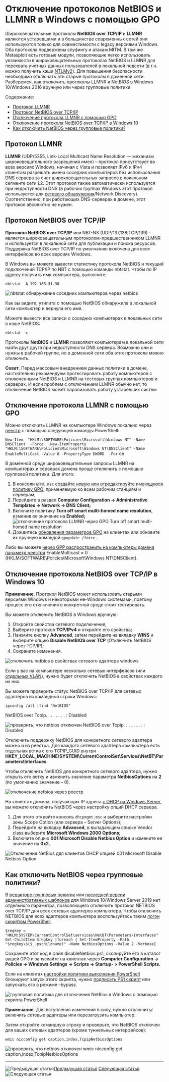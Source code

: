 # Отключение протоколов NetBIOS и LLMNR в Windows с помощью GPO

Широковещательные протоколы **NetBIOS over TCP/IP** и **LLMNR** являются устаревшими и в большинстве современных сетей они используются только для совместимости с legacy версиями Windows. Оба протокола подвержены спуфингу и атакам MITM. В том же Metasploit есть готовые модули, позволяющие легко использовать уязвимости в широковещательных протоколах NetBIOS и LLMNR для перехвата учетных данных пользователей в локальной подсети (в т.ч. можно получить хэши [NTLMv2](https://winitpro.ru/index.php/2019/03/13/otklyuchenie-ntlm-autentifikacii-v-domene-ad/)). Для повышения безопасности необходимо отключать эти старые протоколы в доменной сети. Разберемся, как отключить протоколы LLMNR и NetBIOS в Windows 10/Windows 2016 вручную или через групповые политики.

Содержание:

- [Протокол LLMNR](https://winitpro.ru/index.php/2017/08/21/otklyuchenie-netbios-cherez-tcpip-i-llmnr-v-domene-s-pomoshhyu-gpo/#h2_1)
- [Протокол NetBIOS over TCP/IP](https://winitpro.ru/index.php/2017/08/21/otklyuchenie-netbios-cherez-tcpip-i-llmnr-v-domene-s-pomoshhyu-gpo/#h2_2)
- [Отключение протокола LLMNR с помощью GPO](https://winitpro.ru/index.php/2017/08/21/otklyuchenie-netbios-cherez-tcpip-i-llmnr-v-domene-s-pomoshhyu-gpo/#h2_3)
- [Отключение протокола NetBIOS over TCP/IP в Windows 10](https://winitpro.ru/index.php/2017/08/21/otklyuchenie-netbios-cherez-tcpip-i-llmnr-v-domene-s-pomoshhyu-gpo/#h2_4)
- [Как отключить NetBIOS через групповые политики?](https://winitpro.ru/index.php/2017/08/21/otklyuchenie-netbios-cherez-tcpip-i-llmnr-v-domene-s-pomoshhyu-gpo/#h2_5)

## Протокол LLMNR

**LLMNR** (UDP/5355, Link-Local Multicast Name Resolution — механизм широковещательного разрешения имен) – протокол присутствует во всех версиях Windows, начиная с Vista и позволяет IPv6 и IPv4 клиентам разрешать имена соседних компьютеров без использования DNS сервера за счет широковещательных запросов в локальном сегменте сети L2. Этот протокол также автоматически используется при недоступности DNS (в рабочих группах Windows этот протокол используется для [сетевого обнаружения](https://winitpro.ru/index.php/2018/04/23/windows-10-ne-vidit-kompyutery-v-setevom-okruzhenii/)/Network Discovery). Соответственно, при работающих DNS-серверах в домене, этот протокол абсолютно не нужен.

## Протокол NetBIOS over TCP/IP

**Протокол NetBIOS over TCP/IP** или NBT-NS (UDP/137,138;TCP/139) – является широковещательным протоколом-предшественником LLMNR и используется в локальной сети для публикации и поиска ресурсов. Поддержка NetBIOS over TCP/IP по умолчанию включена для всех интерфейсов во всех версиях Windows.

В Windows вы можете вывести статистику протокола NetBIOS и текущий подключений TCP/IP по NBT с помощью команды nbtstat. Чтобы по IP адресу получить имя компьютера, выполните:

`nbtstat -A 192.168.31.90`

![nbtstat обнаружение соседних компьютеров через netbios](https://winitpro.ru/wp-content/uploads/2017/08/nbtstat-obnaruzhenie-sosednih-kompyuterov-cherez-net.png)

Как вы видите, утилита с помощью NetBIOS обнаружила в локальной сети компьютер и вернула его имя.

Можете вывести все записи о соседних компьютерах в локальных сети в кэше NetBIOS:

`nbtstat -c`

Протоколы **NetBIOS** и **LLMNR** позволяют компьютерам в локальной сети найти друг друга при недоступности DNS сервера. Возможно они и нужны в рабочей группе, но в доменной сети оба этих протокола можно отключить.

**Совет**. Перед массовым внедрением данных политики в домене, настоятельно рекомендуем протестировать работу компьютеров с отключенными NetBIOS и LLMNR на тестовых группах компьютеров и серверах. И если проблем с отключением LLMNR обычно нет, то отключение NetBIOS может парализовать работу устаревших систем

## Отключение протокола LLMNR с помощью GPO

Можно отключить LLMNR на компьютере Windows локально через [реестр](https://winitpro.ru/index.php/2017/02/07/rabotaem-s-reestrom-windows-cherez-powershell/) с помощью следующей команды PowerShell:

`New-Item  "HKLM:\SOFTWARE\Policies\Microsoft\Windows NT" -Name DNSClient  -Force   New-ItemProperty "HKLM:\SOFTWARE\Policies\Microsoft\Windows NT\DNSClient" -Name EnableMultiCast -Value 0 -PropertyType DWORD  -For` ce

В доменной среде широковещательные запросы LLMNR на компьютерах и серверах домена проще отключить с помощью групповой политики. Для этого:

1. В консоли `GPMC.msc` [создайте новую или отредактируйте имеющуюся политику GPO](https://winitpro.ru/index.php/2022/11/15/gpmc-upravlenie-gruppovymi-politikami-active-directory/), применяемую ко всем рабочим станциям и серверам;
2. Перейдите в раздел **Computer Configuration -> Administrative Templates -> Network -> DNS Client;**
3. Включите политику **Turn off smart multi-homed name resolution**, изменив ее значение на **Enabled;**  
    ![отключение протокола LLMNR через GPO Turn off smart multi-homed name resolution](https://winitpro.ru/wp-content/uploads/2017/08/otklyuchenie-protokola-llmnr-cherez-gpo-turn-off-smar.png)
4. Дождитесь [обновления параметров GPO](https://winitpro.ru/index.php/2020/07/09/obnovlenie-gruppovyx-politik-windows/) на клиентах или обновите их вручную командой `gpupdate /force` .

Либо вы можете [через GPP распространить на компьютеры домена параметр реестра](https://winitpro.ru/index.php/2016/01/19/nastrojka-klyuchej-reestra-s-pomoshhyu-gruppovyx-politik/) EnableMulticast = 0 (HKLM\SOFTWARE\Policies\Microsoft\Windows NT\DNSClient).

## Отключение протокола NetBIOS over TCP/IP в Windows 10

**Примечание**. Протокол NetBIOS может использовать старыми версиями Windows и некоторыми не-Windows системами, поэтому процесс его отключения в конкретной среде стоит тестировать.

Вы можете отключить NetBIOS в Windows вручную:

1. Откройте свойства сетевого подключения;
2. Выберите протокол **TCP/IPv4** и откройте его свойства;
3. Нажмите кнопку **Advanced**, затем перейдите на вкладку **WINS** и выберите опцию **Disable NetBIOS over TCP** (Отключить NetBIOS через TCP/IP);
4. Сохраните изменения.

![отключить netbios в свойствах сетевого адаптера windows](https://winitpro.ru/wp-content/uploads/2017/08/otklyuchit-netbios-v-svojstvah-setevogo-adaptera-wi.png)

Если у вас на компьютере несколько сетевых интерфейсов (или [отдельных VLAN](https://winitpro.ru/index.php/2020/03/17/nastrojka-vlan-interfejsov-v-windows/)), нужно будет отключить NetBIOS в свойствах каждого их них.

Вы можете проверить статус NetBIOS over TCP/IP для сетевых адаптеров из командной строки Windows:

`ipconfig /all |find "NetBIOS"`

NetBIOS over Tcpip. . . . . . . . : Disabled

![проверить, что netbios отключен NetBIOS over Tcpip. . . . . . . . : Disabled](https://winitpro.ru/wp-content/uploads/2017/08/proverit-chto-netbios-otklyuchen-netbios-over-tcpip.png)

Отключить поддержку NetBIOS для конкретного сетевого адаптера можно и из реестра. Для каждого сетевого адаптера компьютера есть отдельная ветка с его TCPIP_GUID внутри **HKEY_LOCAL_MACHINE\SYSTEM\CurrentControlSet\Services\NetBT\Parameters\Interfaces**.

Чтобы отключить NetBIOS для конкретного сетевого адаптера, нужно открыть его ветку и изменить значение параметра **NetbiosOptions** на **2** (по умолчанию значение – 0).

![отключение netbios через реестр](https://winitpro.ru/wp-content/uploads/2017/08/otklyuchenie-netbios-cherez-reestr.png)

На клиентах домена, получающих IP адреса [с DHCP на Windows Server](https://winitpro.ru/index.php/2015/11/10/nastrojka-dhcp-servera-s-pomoshhyu-powershell/), вы можете отключить NetBIOS через настройку опций DHCP сервера.

1. Для этого откройте консоль `dhcpmgmt.msc` и выберите настройки зоны Scope Option (или сервера – Server Options);
2. Перейдите на вкладку **Advanced**, в выпадающем списке Vendor class выберите **Microsoft Windows 2000 Options;**
3. Включите опцию **001 Microsoft Disable Netbios Option** и измените ее значение на **0x2.**

![Отключение NetBios ддя клиентов DHCP опцией 001 Microsoft Disable Netbios Option](https://winitpro.ru/wp-content/uploads/2017/08/otklyuchenie-netbios-ddya-klientov-dhcp-opciej-001-mi.png)

## Как отключить NetBIOS через групповые политики?

В [редакторе групповых политик](https://winitpro.ru/index.php/2015/10/02/redaktor-gruppovyx-politik-dlya-windows-10-home-edition/) или [последней версии административных шаблонов](https://winitpro.ru/index.php/2021/02/03/obnovlenie-ustanovka-admx-shablonov-gpo/) для Windows 10/Windows Server 2019 нет отдельного параметра, позволяющего отключить протокол NETBIOS over TCP/IP для всех сетевых адаптеров компьютера. Чтобы отключить NETBIOS для всех адаптеров компьютера воспользуйтесь таким [логон скриптом PowerShell](https://winitpro.ru/index.php/2017/09/01/zapusk-logon-skriptov-powershell-s-pomoshhyu-gpo/).

`$regkey = "HKLM:SYSTEM\CurrentControlSet\services\NetBT\Parameters\Interfaces"   Get-ChildItem $regkey |foreach { Set-ItemProperty -Path "$regkey\$($_.pschildname)" -Name NetbiosOptions -Value 2 -Verbose}`

Сохраните этот код в файл disableNetbios.ps1, скопируйте его в каталог вашей GPO и запускайте на клиентах через **Computer Configuration -> Policies -> Windows Settings -> Scripts -> Startup- > PowerShell Scripts.**

Если на клиентах [настройки политики выполнения PowerShell](https://winitpro.ru/index.php/2020/06/03/powershell-execution-policy-zapusk-scriptov/) блокируют запуск этого скрипта, нужно [подписать PS1 скрипт](https://winitpro.ru/index.php/2016/11/17/kak-podpisat-skript-powershell-sertifikatom/) или запускать его в режиме –bypass.

![групповая политика для отключения NetBios в Windows с помощью скрипта PowerShell](https://winitpro.ru/wp-content/uploads/2017/08/gruppovaya-politika-dlya-otklyucheniya-netbios-v-window.png)

**Примечание**. Для вступления изменений в силу, нужно отключить/включить сетевые адаптеры или перезагрузить компьютер.

Затем откройте командную строку и проверьте, что NetBIOS отключен для ваших сетевых адаптеров (кроме туннельных интерфейсов):

`wmic nicconfig get caption,index,TcpipNetbiosOptions`

![проверить, что netbios отключен wmic nicconfig get caption,index,TcpipNetbiosOptions](https://winitpro.ru/wp-content/uploads/2017/08/proverit-chto-netbios-otklyuchen-wmic-nicconfig-get.png)

---

![Предыдущая статья](https://winitpro.ru/wp-content/themes/lite/img/arrow-left.PNG)[Предыдущая статья](https://winitpro.ru/index.php/2017/08/18/sozdanie-obraza-vosstanovleniya-sistemy-dart-10/) [Следующая статья](https://winitpro.ru/index.php/2017/08/24/oshibka-ustanovki-setevogo-printera-0x00000002/) ![Следующая статья](https://winitpro.ru/wp-content/themes/lite/img/arrow-rigth.PNG)